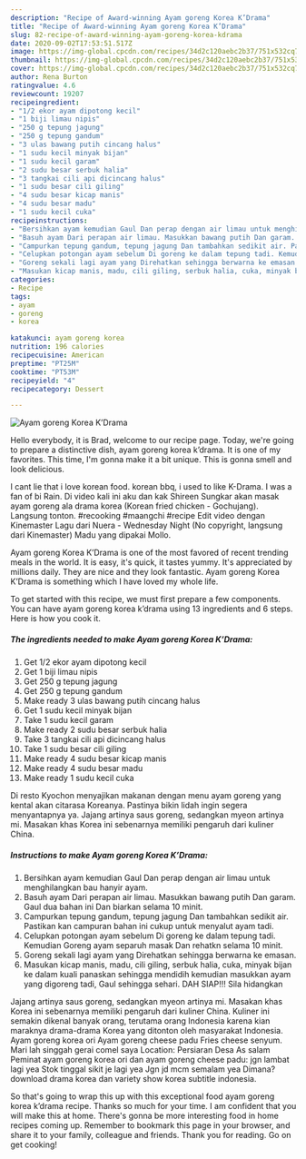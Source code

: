 ```yaml
---
description: "Recipe of Award-winning Ayam goreng Korea K’Drama"
title: "Recipe of Award-winning Ayam goreng Korea K’Drama"
slug: 82-recipe-of-award-winning-ayam-goreng-korea-kdrama
date: 2020-09-02T17:53:51.517Z
image: https://img-global.cpcdn.com/recipes/34d2c120aebc2b37/751x532cq70/ayam-goreng-korea-kdrama-resipi-foto-utama.jpg
thumbnail: https://img-global.cpcdn.com/recipes/34d2c120aebc2b37/751x532cq70/ayam-goreng-korea-kdrama-resipi-foto-utama.jpg
cover: https://img-global.cpcdn.com/recipes/34d2c120aebc2b37/751x532cq70/ayam-goreng-korea-kdrama-resipi-foto-utama.jpg
author: Rena Burton
ratingvalue: 4.6
reviewcount: 19207
recipeingredient:
- "1/2 ekor ayam dipotong kecil"
- "1 biji limau nipis"
- "250 g tepung jagung"
- "250 g tepung gandum"
- "3 ulas bawang putih cincang halus"
- "1 sudu kecil minyak bijan"
- "1 sudu kecil garam"
- "2 sudu besar serbuk halia"
- "3 tangkai cili api dicincang halus"
- "1 sudu besar cili giling"
- "4 sudu besar kicap manis"
- "4 sudu besar madu"
- "1 sudu kecil cuka"
recipeinstructions:
- "Bersihkan ayam kemudian Gaul Dan perap dengan air limau untuk menghilangkan bau hanyir ayam."
- "Basuh ayam Dari perapan air limau. Masukkan bawang putih Dan garam. Gaul dua bahan ini Dan biarkan selama 10 minit."
- "Campurkan tepung gandum, tepung jagung Dan tambahkan sedikit air. Pastikan kan campuran bahan ini cukup untuk menyalut ayam tadi."
- "Celupkan potongan ayam sebelum Di goreng ke dalam tepung tadi. Kemudian Goreng ayam separuh masak Dan rehatkn selama 10 minit."
- "Goreng sekali lagi ayam yang Direhatkan sehingga berwarna ke emasan."
- "Masukan kicap manis, madu, cili giling, serbuk halia, cuka, minyak bijan ke dalam kuali panaskan sehingga mendidih kemudian masukkan ayam yang digoreng tadi, Gaul sehingga sehari. DAH SIAP!!! Sila hidangkan"
categories:
- Recipe
tags:
- ayam
- goreng
- korea

katakunci: ayam goreng korea 
nutrition: 196 calories
recipecuisine: American
preptime: "PT25M"
cooktime: "PT53M"
recipeyield: "4"
recipecategory: Dessert

---
```



![Ayam goreng Korea K’Drama](https://img-global.cpcdn.com/recipes/34d2c120aebc2b37/751x532cq70/ayam-goreng-korea-kdrama-resipi-foto-utama.jpg)

Hello everybody, it is Brad, welcome to our recipe page. Today, we're going to prepare a distinctive dish, ayam goreng korea k’drama. It is one of my favorites. This time, I'm gonna make it a bit unique. This is gonna smell and look delicious.

I cant lie that i love korean food. korean bbq, i used to like K-Drama. I was a fan of bi Rain. Di video kali ini aku dan kak Shireen Sungkar akan masak ayam goreng ala drama korea (Korean fried chicken - Gochujang). Langsung tonton. #recooking #maangchi #recipe Edit video dengan Kinemaster Lagu dari Nuera - Wednesday Night (No copyright, langsung dari Kinemaster) Madu yang dipakai Mollo.

Ayam goreng Korea K’Drama is one of the most favored of recent trending meals in the world. It is easy, it's quick, it tastes yummy. It's appreciated by millions daily. They are nice and they look fantastic. Ayam goreng Korea K’Drama is something which I have loved my whole life.


To get started with this recipe, we must first prepare a few components. You can have ayam goreng korea k’drama using 13 ingredients and 6 steps. Here is how you cook it.

<!--inarticleads1-->

##### The ingredients needed to make Ayam goreng Korea K’Drama:

1. Get 1/2 ekor ayam dipotong kecil
1. Get 1 biji limau nipis
1. Get 250 g tepung jagung
1. Get 250 g tepung gandum
1. Make ready 3 ulas bawang putih cincang halus
1. Get 1 sudu kecil minyak bijan
1. Take 1 sudu kecil garam
1. Make ready 2 sudu besar serbuk halia
1. Take 3 tangkai cili api dicincang halus
1. Take 1 sudu besar cili giling
1. Make ready 4 sudu besar kicap manis
1. Make ready 4 sudu besar madu
1. Make ready 1 sudu kecil cuka


Di resto Kyochon menyajikan makanan dengan menu ayam goreng yang kental akan citarasa Koreanya. Pastinya bikin lidah ingin segera menyantapnya ya. Jajang artinya saus goreng, sedangkan myeon artinya mi. Masakan khas Korea ini sebenarnya memiliki pengaruh dari kuliner China. 

<!--inarticleads2-->

##### Instructions to make Ayam goreng Korea K’Drama:

1. Bersihkan ayam kemudian Gaul Dan perap dengan air limau untuk menghilangkan bau hanyir ayam.
1. Basuh ayam Dari perapan air limau. Masukkan bawang putih Dan garam. Gaul dua bahan ini Dan biarkan selama 10 minit.
1. Campurkan tepung gandum, tepung jagung Dan tambahkan sedikit air. Pastikan kan campuran bahan ini cukup untuk menyalut ayam tadi.
1. Celupkan potongan ayam sebelum Di goreng ke dalam tepung tadi. Kemudian Goreng ayam separuh masak Dan rehatkn selama 10 minit.
1. Goreng sekali lagi ayam yang Direhatkan sehingga berwarna ke emasan.
1. Masukan kicap manis, madu, cili giling, serbuk halia, cuka, minyak bijan ke dalam kuali panaskan sehingga mendidih kemudian masukkan ayam yang digoreng tadi, Gaul sehingga sehari. DAH SIAP!!! Sila hidangkan


Jajang artinya saus goreng, sedangkan myeon artinya mi. Masakan khas Korea ini sebenarnya memiliki pengaruh dari kuliner China. Kuliner ini semakin dikenal banyak orang, terutama orang Indonesia karena kian maraknya drama-drama Korea yang ditonton oleh masyarakat Indonesia. Ayam goreng korea ori Ayam goreng cheese padu Fries cheese senyum. Mari lah singgah gerai comel saya Location: Persiaran Desa As salam Peminat ayam goreng korea ori dan ayam goreng cheese padu: jgn lambat lagi yea Stok tinggal sikit je lagi yea Jgn jd mcm semalam yea Dimana? download drama korea dan variety show korea subtitle indonesia. 

So that's going to wrap this up with this exceptional food ayam goreng korea k’drama recipe. Thanks so much for your time. I am confident that you will make this at home. There's gonna be more interesting food in home recipes coming up. Remember to bookmark this page in your browser, and share it to your family, colleague and friends. Thank you for reading. Go on get cooking!

